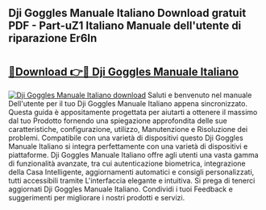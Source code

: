 ## Dji Goggles Manuale Italiano Download gratuit PDF - Part-uZ1 Italiano Manuale dell'utente di riparazione Er6In

# <h2><a href="http://dfb3vk6.blite.top/?on=Dji+Goggles+Manuale+Italiano">🔗Download 👉🔴 Dji Goggles Manuale Italiano</a></h2>

[![Dji Goggles Manuale Italiano download](https://i.imgur.com/lujVjoI.png)](http://dfb3vk6.blite.top/?on=Dji+Goggles+Manuale+Italiano)
Saluti e benvenuto nel manuale Dell'utente per il tuo Dji Goggles Manuale Italiano appena sincronizzato. Questa guida è appositamente progettata per aiutarti a ottenere il massimo dal tuo Prodotto fornendo una spiegazione approfondita delle sue caratteristiche, configurazione, utilizzo, Manutenzione e Risoluzione dei problemi. Compatibile con una varietà di dispositivi questo Dji Goggles Manuale Italiano si integra perfettamente con una varietà di dispositivi e piattaforme. Dji Goggles Manuale Italiano offre agli utenti una vasta gamma di funzionalità avanzate, tra cui autenticazione biometrica, integrazione della Casa Intelligente, aggiornamenti automatici e consigli personalizzati, tutti accessibili tramite L'interfaccia elegante e intuitiva. Si prega di tenerci aggiornati Dji Goggles Manuale Italiano. Condividi i tuoi Feedback e suggerimenti per migliorare i nostri prodotti e servizi.
